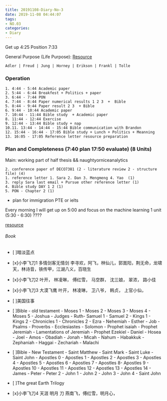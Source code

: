 ```yaml
---
title: 20191108-Diary-No-3
date: 2019-11-08 04:44:07
tags:
- NO.03
categories:
- Diary
---
```


Get up 4:25 Position 7:33

General Purpose (Life Purpose):
[Resource](https://courses.lumenlearning.com/wsu-sandbox/chapter/neo-freudians-adler-erikson-jung-and-horney/)

	Adler | Freud | Jung | Horney | Erikson | Frankl | Tolle

### Operation
	1. 4:44 - 5:44 Academic paper
	2. 5:44 - 6:44 Breakfest + Politics + paper
	3. 6:44 - 7:44 PON
	4. 7:44 - 8:44 Paper numerical results 1 2 3  +  Bible
	5. 8:44 - 9:44 Paper result 2 3  + Bible
	6. 9:44 - 10:44 Academic paper
	7. 10:44 - 11:44 Bible study  + Academic paper
	8. 11:44 - 12:44 Exercise
	9. 12:44 - 13:44 Bible study + nap
	10.11. 13:44 - 14:44 - 15:44 Bible communication with Brandon
	12. 15:44 - 16:44 - 17:05 Bible study + Lunch + Politics + Meanning
	13. 16:05 - 17:05 Reference letter resource preparation 






### Plan and Completeness (7:40 plan    17:50 evaluate)  (8 Units)

Main: working part of half thesis && naughtyorniceanalytics

	2. conference paper of DECO7381 (2 - literature review 2 - structure file) (4) 
	1. reference letter 1. Sara 2. Dan 3. Mengmeng 4. Yao  (1)
	3. reply Sara last email + Pursue other reference letter (1)
	4. Bible study DAY 1 2 (1)
	5. PON - Chapter 2 (1)

* plan for immigration PTE or ielts 



Every morning I will get up on 5:00 and focus on the machine learning 1 unit (5:30 - 6:30) ????

[resource](http://www.ishenping.com/ArtInfo/967893.html)


###### Book

- [ ]暗淡蓝点
- [x]小李飞刀1 多情剑客无情剑	李寻欢，阿飞，林仙儿，郭嵩阳，荆无命，龙啸天，林诗音，铁传甲，江湖八义，百晓生
- [x]小李飞刀2 	叶开， 林凌琳， 傅红雪， 马空群， 沈三娘， 翠浓， 路小佳
- [x]小李飞刀3	大漠飞鹰 叶开， 林凌琳， 卫八爷， 韩贞， 上官小仙， 
- [ ]美国往事
- [ ]Bible - old testament - Moses 1 - Moses 2 - Moses 3 - Moses 4 - Moses 5 - Joshua - Judges - Ruth- Samuel 1 - Samuel 2 - Kings 1 - Kings 2 - Chronicles 1 - Chronicles 2 - Ezra - Nehemiah - Esther - Job - Psalms - Proverbs - Ecclesiastes - Solomon - Prophet isaiah - Prophet Jeremiah - Lamentations of Jeremiah - Prophet Ezekiel - Daniel - Hosea - Joel - Amos - Obadiah - Jonah - Micah - Nahum - Habakkuk - Zephaniah - Haggai - Zechariah - Malachi

- [ ]Bible - New Testament - Saint Matthew - Saint Mark - Saint Luke - Saint John - Apostles 0 - Apostles 1 -  Apostles 2 - Apostles 3 - Apostles 4 - Apostles 5 - Apostles 6 - Apostles 7 - Apostles 8- Apostles 9 - Apostles 10 - Apostles 11 - Apostles 12 - Apostles 13 - Apostles 14 - James - Peter - Peter 2 - John 1 - John 2 - John 3 - John 4 - Saint John

- [ ]The great Earth Trilogy

- [x]小李飞刀4 天涯 明月 刀  燕南飞，傅红雪，明月心，





